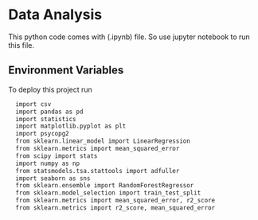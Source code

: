 
# Data Analysis

This python code comes with (.ipynb) file. So use jupyter notebook to run this file.

## Environment Variables

To deploy this project run

```bash
  import csv
  import pandas as pd 
  import statistics
  import matplotlib.pyplot as plt
  import psycopg2
  from sklearn.linear_model import LinearRegression
  from sklearn.metrics import mean_squared_error
  from scipy import stats
  import numpy as np
  from statsmodels.tsa.stattools import adfuller
  import seaborn as sns
  from sklearn.ensemble import RandomForestRegressor
  from sklearn.model_selection import train_test_split
  from sklearn.metrics import mean_squared_error, r2_score
  from sklearn.metrics import r2_score, mean_squared_error
```

